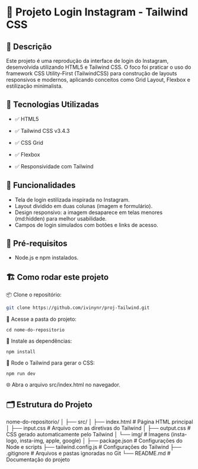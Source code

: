 # 📸 Projeto Login Instagram - Tailwind CSS

## 📝 Descrição
Este projeto é uma reprodução da interface de login do Instagram, desenvolvida utilizando HTML5 e Tailwind CSS. O foco foi praticar o uso do framework CSS Utility-First (TailwindCSS) para construção de layouts responsivos e modernos, aplicando conceitos como Grid Layout, Flexbox e estilização minimalista.

## 🚀 Tecnologias Utilizadas
- ✅ HTML5

- ✅ Tailwind CSS v3.4.3

- ✅ CSS Grid

- ✅ Flexbox

- ✅ Responsividade com Tailwind

## 🎯 Funcionalidades
- Tela de login estilizada inspirada no Instagram.
- Layout dividido em duas colunas (imagem e formulário).
- Design responsivo: a imagem desaparece em telas menores (md:hidden) para melhor usabilidade.
- Campos de login simulados com botões e links de acesso.

## 🔗 Pré-requisitos
- Node.js e npm instalados.

## 🏗️ Como rodar este projeto
📦 Clone o repositório:
``` bash
git clone https://github.com/ivinynr/proj-Tailwind.git 
```
📁 Acesse a pasta do projeto:
```
cd nome-do-repositorio
```
🔧 Instale as dependências:
```
npm install
```
🚀 Rode o Tailwind para gerar o CSS:
```
npm run dev
```
🌐 Abra o arquivo src/index.html no navegador.

## 🗂️ Estrutura do Projeto
nome-do-repositorio/
│
├── src/
│   ├── index.html           # Página HTML principal
│   ├── input.css            # Arquivo com as diretivas do Tailwind
│   ├── output.css           # CSS gerado automaticamente pelo Tailwind
│   └── img/                 # Imagens (insta-logo, insta-img, apple, google)
│
├── package.json             # Configurações do Node e scripts
├── tailwind.config.js       # Configurações do Tailwind
├── .gitignore               # Arquivos e pastas ignoradas no Git
└── README.md                # Documentação do projeto

